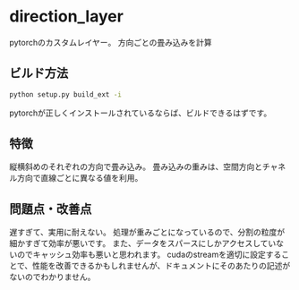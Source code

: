# direction_layer
pytorchのカスタムレイヤー。
方向ごとの畳み込みを計算

## ビルド方法
```bash
python setup.py build_ext -i
```
pytorchが正しくインストールされているならば、ビルドできるはずです。

## 特徴
縦横斜めのそれぞれの方向で畳み込み。
畳み込みの重みは、空間方向とチャネル方向で直線ごとに異なる値を利用。

## 問題点・改善点
遅すぎて、実用に耐えない。
処理が重みごとになっているので、分割の粒度が細かすぎて効率が悪いです。
また、データをスパースにしかアクセスしていないのでキャッシュ効率も悪いと思われます。
cudaのstreamを適切に設定することで、性能を改善できるかもしれませんが、ドキュメントにそのあたりの記述がないのでわかりません。
